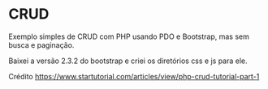 # CRUD

Exemplo simples de CRUD com PHP usando PDO e Bootstrap, mas sem busca e paginação.

Baixei a versão 2.3.2 do bootstrap e criei os diretórios css e js para ele.

Crédito
https://www.startutorial.com/articles/view/php-crud-tutorial-part-1
